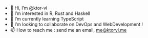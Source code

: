 - 👋 Hi, I’m @ktor-vi
- 👀 I’m interested in R, Rust and Haskell
- 🌱 I’m currently learning TypeScript
- 💞️ I’m looking to collaborate on DevOps and WebDevelopment ! 
- 📫 How to reach me : send me an email, me@ktorvi.me 

<!---
ktor-vi/ktor-vi is a ✨ special ✨ repository because its `README.md` (this file) appears on your GitHub profile.
You can click the Preview link to take a look at your changes.
--->
